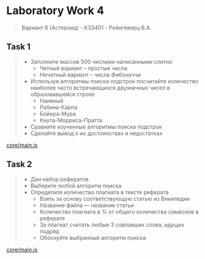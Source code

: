 # Laboratory Work 4
> Вариант 6 (Астероид) - K33401 - Рейнгеверц В.А.


## Task 1
> - Заполните массив 500 числами написанными слитно
>   - Четный вариант – простые числа 
>   - Нечетный вариант – числа Фибоначчи
> - Используя алгоритмы поиска подстрок посчитайте количество наиболее часто встречающихся двузначных чисел в образовавшейся строке
>   - Наивный
>   - Рабина-Карпа
>   - Бойера-Мура
>   - Кнута-Морриса-Пратта 
> - Сравните изученные алгоритмы поиска подстрок
> - Сделайте вывод о их достоинствах и недостатках



[core/main.js](core/main.js)


## Task 2
> - Дан набор рефератов. 
> - Выберите любой алгоритм поиска 
> - Определите количество плагиата в тексте реферата
>   - Взять за основу соответствующую статью из Википедии
>   - Название файла ― название статьи 
>   - Количество плагиата в % от общего количества символов в реферате
>   - За плагиат считать любые 3 совпавших слова, идущих подряд
>   - Обоснуйте выбранный алгоритм поиска


[core/main.js](core/main.js)


